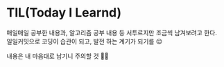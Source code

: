 # TIL(Today I Learnd)
 매일매일 공부한 내용과, 알고리즘 공부 내용 등 서투르지만 조금씩 남겨보려고 한다. <br/>일일커밋으로 코딩이 습관이 되고, 발전 하는 계기가 되기를 😌
 
 내용은 내 마음대로 남기니 주의할 것 🚫🚫
